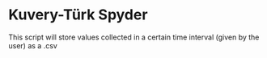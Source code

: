 # Kuvery-Türk Spyder
This script will store values collected in a certain time interval (given by the user) as a .csv

